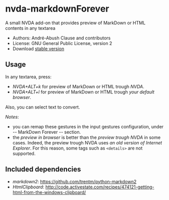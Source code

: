 # nvda-markdownForever
A small NVDA add-on that provides preview of MarkDown or HTML contents in 
any textarea

* Authors: André-Abush Clause and contributors
* License: GNU General Public License, version 2
* Download [stable version][1]

## Usage
In any textarea, press:

- *NVDA+ALT+k* for preview of MarkDown or HTML trough _NVDA_.
- *NVDA+ALT+l* for preview of MarkDown or HTML trough _your default browser_.

Also, you can select text to convert.

*Notes*:

- you can remap these gestures in the input gestures configuration,
  under -- MarkDown Forever -- section.
- the *preview in browser* is better than the *preview trough NVDA* in
  some cases. Indeed, the preview trough NVDA uses *an old version of
  Internet Explorer*. For this reason, some tags such as `<details>`
  are not supported.

## Included dependencies
- *markdown2*: <https://github.com/trentm/python-markdown2>
- *HtmlClipboard*: <http://code.activestate.com/recipes/474121-getting-html-from-the-windows-clipboard/>

[1]: https://andreabc.net/projects/NVDA_addons/MarkdownForever/latest
